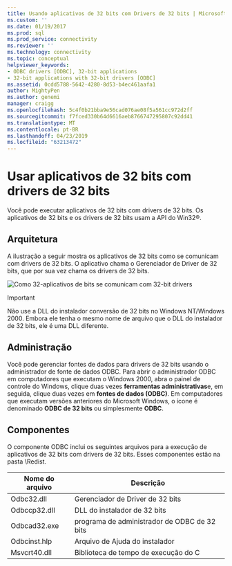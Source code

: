 ```yaml
---
title: Usando aplicativos de 32 bits com Drivers de 32 bits | Microsoft Docs
ms.custom: ''
ms.date: 01/19/2017
ms.prod: sql
ms.prod_service: connectivity
ms.reviewer: ''
ms.technology: connectivity
ms.topic: conceptual
helpviewer_keywords:
- ODBC drivers [ODBC], 32-bit applications
- 32-bit applications with 32-bit drivers [ODBC]
ms.assetid: 0cdd5788-5642-4280-8d53-b4ec461aafa1
author: MightyPen
ms.author: genemi
manager: craigg
ms.openlocfilehash: 5c4f0b21bba9e56cad076ae08f5a561cc972d2ff
ms.sourcegitcommit: f7fced330b64d6616aeb8766747295807c92dd41
ms.translationtype: MT
ms.contentlocale: pt-BR
ms.lasthandoff: 04/23/2019
ms.locfileid: "63213472"
---
```

# <a name="using-32-bit-applications-with-32-bit-drivers"></a>Usar aplicativos de 32 bits com drivers de 32 bits
Você pode executar aplicativos de 32 bits com drivers de 32 bits. Os aplicativos de 32 bits e os drivers de 32 bits usam a API do Win32®.  
  
## <a name="architecture"></a>Arquitetura  
 A ilustração a seguir mostra os aplicativos de 32 bits como se comunicam com drivers de 32 bits. O aplicativo chama o Gerenciador de Driver de 32 bits, que por sua vez chama os drivers de 32 bits.  
  
 ![Como 32&#45;aplicativos de bits se comunicam com 32&#45;bit drivers](../../odbc/microsoft/media/sdka6.gif "sdka6")  
  
> [!IMPORTANT]  
>  Não use a DLL do instalador conversão de 32 bits no Windows NT/Windows 2000. Embora ele tenha o mesmo nome de arquivo que o DLL do instalador de 32 bits, ele é uma DLL diferente.  
  
## <a name="administration"></a>Administração  
 Você pode gerenciar fontes de dados para drivers de 32 bits usando o administrador de fonte de dados ODBC. Para abrir o administrador ODBC em computadores que executam o Windows 2000, abra o painel de controle do Windows, clique duas vezes **ferramentas administrativas**e, em seguida, clique duas vezes em **fontes de dados (ODBC)**. Em computadores que executam versões anteriores do Microsoft Windows, o ícone é denominado **ODBC de 32 bits** ou simplesmente **ODBC**.  
  
## <a name="components"></a>Componentes  
 O componente ODBC inclui os seguintes arquivos para a execução de aplicativos de 32 bits com drivers de 32 bits. Esses componentes estão na pasta \Redist.  
  
|Nome do arquivo|Descrição|  
|---------------|-----------------|  
|Odbc32.dll|Gerenciador de Driver de 32 bits|  
|Odbccp32.dll|DLL do instalador de 32 bits|  
|Odbcad32.exe|programa de administrador de ODBC de 32 bits|  
|Odbcinst.hlp|Arquivo de Ajuda do instalador|  
|Msvcrt40.dll|Biblioteca de tempo de execução do C|
